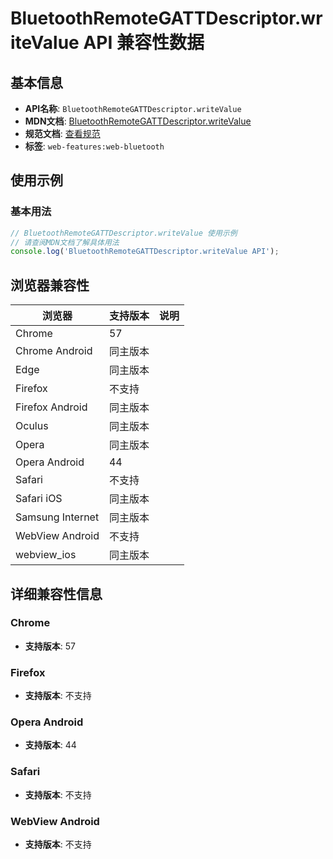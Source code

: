 # BluetoothRemoteGATTDescriptor.writeValue API 兼容性数据

## 基本信息

- **API名称**: `BluetoothRemoteGATTDescriptor.writeValue`
- **MDN文档**: [BluetoothRemoteGATTDescriptor.writeValue](https://developer.mozilla.org/docs/Web/API/BluetoothRemoteGATTDescriptor/writeValue)
- **规范文档**: [查看规范](https://webbluetoothcg.github.io/web-bluetooth/#dom-bluetoothremotegattdescriptor-writevalue)
- **标签**: `web-features:web-bluetooth`

## 使用示例

### 基本用法

```javascript
// BluetoothRemoteGATTDescriptor.writeValue 使用示例
// 请查阅MDN文档了解具体用法
console.log('BluetoothRemoteGATTDescriptor.writeValue API');
```

## 浏览器兼容性

| 浏览器 | 支持版本 | 说明 |
|--------|----------|------|
| Chrome | 57 |  |
| Chrome Android | 同主版本 |  |
| Edge | 同主版本 |  |
| Firefox | 不支持 |  |
| Firefox Android | 同主版本 |  |
| Oculus | 同主版本 |  |
| Opera | 同主版本 |  |
| Opera Android | 44 |  |
| Safari | 不支持 |  |
| Safari iOS | 同主版本 |  |
| Samsung Internet | 同主版本 |  |
| WebView Android | 不支持 |  |
| webview_ios | 同主版本 |  |

## 详细兼容性信息

### Chrome

- **支持版本**: 57

### Firefox

- **支持版本**: 不支持

### Opera Android

- **支持版本**: 44

### Safari

- **支持版本**: 不支持

### WebView Android

- **支持版本**: 不支持

